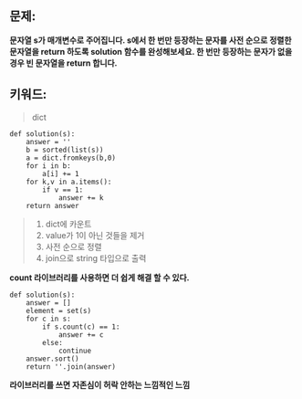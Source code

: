 ## 문제:  
**문자열 s가 매개변수로 주어집니다. s에서 한 번만 등장하는 문자를 사전 순으로 정렬한 문자열을 return 하도록 solution 함수를 완성해보세요. 한 번만 등장하는 문자가 없을 경우 빈 문자열을 return 합니다.**

## 키워드:
> dict

```
def solution(s):
    answer = ''    
    b = sorted(list(s))        
    a = dict.fromkeys(b,0)    
    for i in b:
        a[i] += 1 
    for k,v in a.items():
        if v == 1:
            answer += k
    return answer
```

> 1. dict에 카운트
> 2. value가 1이 아닌 것들을 제거
> 3. 사전 순으로 정렬
> 4. join으로 string 타입으로 출력

**count 라이브러리를 사용하면 더 쉽게 해결 할 수 있다.**   
```
def solution(s):
    answer = []
    element = set(s)
    for c in s:
        if s.count(c) == 1:
            answer += c
        else:
            continue
    answer.sort()
    return ''.join(answer)
```
**라이브러리를 쓰면 자존심이 허락 안하는 느낌적인 느낌**
